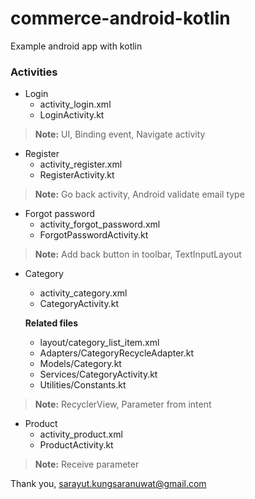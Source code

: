 
# commerce-android-kotlin

Example android app with kotlin

### Activities
- Login
    - activity_login.xml
    - LoginActivity.kt
    

> **Note:** UI, Binding event, Navigate activity


- Register
    - activity_register.xml
    - RegisterActivity.kt

> **Note:** Go back activity, Android validate email type


- Forgot password
    - activity_forgot_password.xml
    - ForgotPasswordActivity.kt

> **Note:** Add back button in toolbar, TextInputLayout


- Category
    - activity_category.xml
    - CategoryActivity.kt
    
	**Related files**   
	
    - layout/category_list_item.xml
    - Adapters/CategoryRecycleAdapter.kt
    - Models/Category.kt
    - Services/CategoryActivity.kt
    - Utilities/Constants.kt
    
> **Note:** RecyclerView, Parameter from intent


- Product
    - activity_product.xml
    - ProductActivity.kt

> **Note:** Receive parameter

Thank you, sarayut.kungsaranuwat@gmail.com
